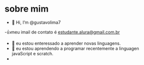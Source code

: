 # sobre mim
- 👋 Hi, I’m @gustavolima7

-:+1:meu imail de contato é estudante.alura@gmail.com.br
- 👀 eu estou enteressado a aprender novas linguagens.
- 🌱 eu estou aprendendo a programar recentemente a linguagen javaScript e scratch.
-


